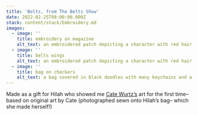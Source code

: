 ```yaml
---
title: 'Belts, from The Belts Show'
date: 2022-02-25T08:00:00.000Z
stack: content/stack/Embroidery.md
images:
  - image: ''
    title: embroidery on magazine
    alt_text: an embroidered patch depicting a character with red hair named belts
  - image: ''
    title: belts wings
    alt_text: an embroidered patch depicting a character with red hair named belts
  - image: ''
    title: bag on checkers
    alt_text: a bag covered in black doodles with many keychains and a patch
---
```


Made as a gift for Hilah who showed me [Cate Wurtz’s](https://lamezone.tumblr.com) art for the first time– based on original art by Cate (photographed sewn onto Hilah’s bag– which she made herself!)
